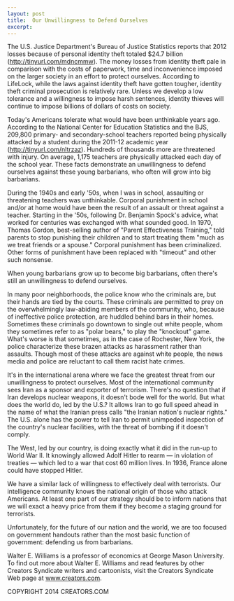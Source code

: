 ```yaml
---
layout: post
title:  Our Unwillingness to Defend Ourselves
excerpt:
---
```


The U.S. Justice Department's Bureau of Justice Statistics reports that 2012 losses because of personal identity theft totaled $24.7 billion (http://tinyurl.com/mdncmmw). The money losses from identity theft pale in comparison with the costs of paperwork, time and inconvenience imposed on the larger society in an effort to protect ourselves. According to LifeLock, while the laws against identity theft have gotten tougher, identity theft criminal prosecution is relatively rare. Unless we develop a low tolerance and a willingness to impose harsh sentences, identity thieves will continue to impose billions of dollars of costs on society.

Today's Americans tolerate what would have been unthinkable years ago. According to the National Center for Education Statistics and the BJS, 209,800 primary- and secondary-school teachers reported being physically attacked by a student during the 2011-12 academic year (http://tinyurl.com/nltrzaz). Hundreds of thousands more are threatened with injury. On average, 1,175 teachers are physically attacked each day of the school year. These facts demonstrate an unwillingness to defend ourselves against these young barbarians, who often will grow into big barbarians.

During the 1940s and early '50s, when I was in school, assaulting or threatening teachers was unthinkable. Corporal punishment in school and/or at home would have been the result of an assault or threat against a teacher. Starting in the '50s, following Dr. Benjamin Spock's advice, what worked for centuries was exchanged with what sounded good. In 1970, Thomas Gordon, best-selling author of "Parent Effectiveness Training," told parents to stop punishing their children and to start treating them "much as we treat friends or a spouse." Corporal punishment has been criminalized. Other forms of punishment have been replaced with "timeout" and other such nonsense.

When young barbarians grow up to become big barbarians, often there's still an unwillingness to defend ourselves.

 In many poor neighborhoods, the police know who the criminals are, but their hands are tied by the courts. These criminals are permitted to prey on the overwhelmingly law-abiding members of the community, who, because of ineffective police protection, are huddled behind bars in their homes. Sometimes these criminals go downtown to single out white people, whom they sometimes refer to as "polar bears," to play the "knockout" game. What's worse is that sometimes, as in the case of Rochester, New York, the police characterize these brazen attacks as harassment rather than assaults. Though most of these attacks are against white people, the news media and police are reluctant to call them racist hate crimes.

It's in the international arena where we face the greatest threat from our unwillingness to protect ourselves. Most of the international community sees Iran as a sponsor and exporter of terrorism. There's no question that if Iran develops nuclear weapons, it doesn't bode well for the world. But what does the world do, led by the U.S.? It allows Iran to go full speed ahead in the name of what the Iranian press calls "the Iranian nation's nuclear rights." The U.S. alone has the power to tell Iran to permit unimpeded inspection of the country's nuclear facilities, with the threat of bombing if it doesn't comply.

The West, led by our country, is doing exactly what it did in the run-up to World War II. It knowingly allowed Adolf Hitler to rearm — in violation of treaties — which led to a war that cost 60 million lives. In 1936, France alone could have stopped Hitler.

We have a similar lack of willingness to effectively deal with terrorists. Our intelligence community knows the national origin of those who attack Americans. At least one part of our strategy should be to inform nations that we will exact a heavy price from them if they become a staging ground for terrorists.

Unfortunately, for the future of our nation and the world, we are too focused on government handouts rather than the most basic function of government: defending us from barbarians.

Walter E. Williams is a professor of economics at George Mason University. To find out more about Walter E. Williams and read features by other Creators Syndicate writers and cartoonists, visit the Creators Syndicate Web page at www.creators.com.

COPYRIGHT 2014 CREATORS.COM
